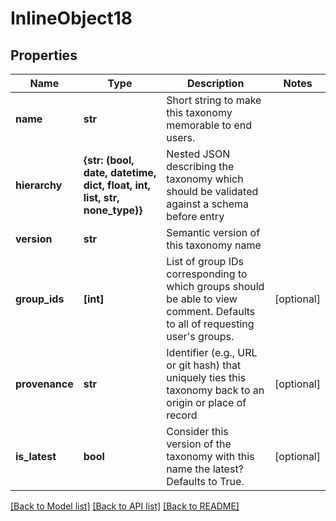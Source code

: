 # InlineObject18

## Properties
Name | Type | Description | Notes
------------ | ------------- | ------------- | -------------
**name** | **str** | Short string to make this taxonomy memorable to end users.  | 
**hierarchy** | **{str: (bool, date, datetime, dict, float, int, list, str, none_type)}** | Nested JSON describing the taxonomy which should be validated against a schema before entry  | 
**version** | **str** | Semantic version of this taxonomy name  | 
**group_ids** | **[int]** | List of group IDs corresponding to which groups should be able to view comment. Defaults to all of requesting user&#39;s groups.  | [optional] 
**provenance** | **str** | Identifier (e.g., URL or git hash) that uniquely ties this taxonomy back to an origin or place of record  | [optional] 
**is_latest** | **bool** | Consider this version of the taxonomy with this name the latest? Defaults to True.  | [optional] 

[[Back to Model list]](../README.md#documentation-for-models) [[Back to API list]](../README.md#documentation-for-api-endpoints) [[Back to README]](../README.md)


